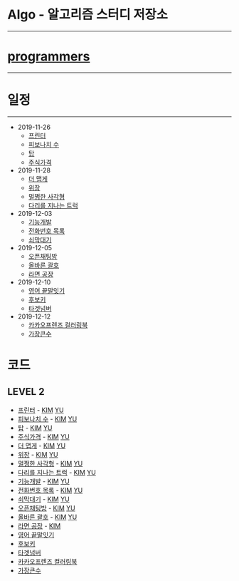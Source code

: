 # Algo - 알고리즘 스터디 저장소
------

# [programmers](https://programmers.co.kr/learn/challenges)
------

# 일정
------
* 2019-11-26
    * [프린터](https://programmers.co.kr/learn/courses/30/lessons/42587)
    * [피보나치 수](https://programmers.co.kr/learn/courses/30/lessons/12945)
    * [탑](https://programmers.co.kr/learn/courses/30/lessons/42588)
    * [주식가격](https://programmers.co.kr/learn/courses/30/lessons/42584)
* 2019-11-28
    * [더 맵게](https://programmers.co.kr/learn/courses/30/lessons/42626)
    * [위장](https://programmers.co.kr/learn/courses/30/lessons/42578)
    * [멀쩡한 사각형](https://programmers.co.kr/learn/courses/30/lessons/62048)
    * [다리를 지나는 트럭](https://programmers.co.kr/learn/courses/30/lessons/42583)
* 2019-12-03
    * [기능개발](https://programmers.co.kr/learn/courses/30/lessons/42586)
    * [전화번호 목록](https://programmers.co.kr/learn/courses/30/lessons/42577)
    * [쇠막대기](https://programmers.co.kr/learn/courses/30/lessons/42585)
* 2019-12-05
    * [오픈채팅방](https://programmers.co.kr/learn/courses/30/lessons/42888)
    * [올바른 괄호](https://programmers.co.kr/learn/courses/30/lessons/12909)
    * [라면 공장](https://programmers.co.kr/learn/courses/30/lessons/42629)
* 2019-12-10
    * [영어 끝말잇기](https://programmers.co.kr/learn/courses/30/lessons/12981)
    * [후보키](https://programmers.co.kr/learn/courses/30/lessons/42890)
    * [타겟넘버](https://programmers.co.kr/learn/courses/30/lessons/43165)
* 2019-12-12
    * [카카오프렌즈 컬러링북](https://programmers.co.kr/learn/courses/30/lessons/1829)
    * [가장큰수](https://programmers.co.kr/learn/courses/30/lessons/42746)

# 코드
## LEVEL 2

* [프린터](https://programmers.co.kr/learn/courses/30/lessons/42587) - [KIM](./src/KIM/LEVEL2/프린터/Solution2.java) [YU](./src/YU/LEVEL2/프린터/Solution.java)
* [피보나치 수](https://programmers.co.kr/learn/courses/30/lessons/12945) - [KIM](./src/KIM/LEVEL2/피보나치수/Solution.java) [YU](./src/YU/LEVEL2/피보나치수/Solution.java)
* [탑](https://programmers.co.kr/learn/courses/30/lessons/42588) - [KIM](./src/KIM/LEVEL2/탑/Solution.java) [YU](./src/YU/LEVEL2/탑/Solution.java)
* [주식가격](https://programmers.co.kr/learn/courses/30/lessons/42584) - [KIM](./src/KIM/LEVEL2/주식가격/Solution.java) [YU](./src/YU/LEVEL2/주식가격/Solution.java)
* [더 맵게](https://programmers.co.kr/learn/courses/30/lessons/42626) - [KIM](./src/KIM/LEVEL2/더맵게/Solution.java) [YU](./src/YU/LEVEL2/더맵게/Solution.java)
* [위장](https://programmers.co.kr/learn/courses/30/lessons/42578) - [KIM](./src/KIM/LEVEL2/위장/Solution.java) [YU](./src/YU/LEVEL2/위장/Solution.java)
* [멀쩡한 사각형](https://programmers.co.kr/learn/courses/30/lessons/62048) - [KIM](./src/KIM/LEVEL2/멀쩡한사각형/Solution.java) [YU](./src/YU/LEVEL2/멀쩡한사각형/Solution.java)
* [다리를 지나는 트럭](https://programmers.co.kr/learn/courses/30/lessons/42583) - [KIM](./src/KIM/LEVEL2/다리를지나는트럭/Solution2.java) [YU](./src/YU/LEVEL2/다리를지나는트럭/Solution.java)
* [기능개발](https://programmers.co.kr/learn/courses/30/lessons/42586) - [KIM](./src/KIM/LEVEL2/기능개발/Solution.java) [YU](./src/YU/LEVEL2/기능개발/Solution.java)
* [전화번호 목록](https://programmers.co.kr/learn/courses/30/lessons/42577) - [KIM](./src/KIM/LEVEL2/전화번호목록/Solution.java) [YU](./src/YU/LEVEL2/전화번호목록/Solution.java)
* [쇠막대기](https://programmers.co.kr/learn/courses/30/lessons/42585) - [KIM](./src/KIM/LEVEL2/쇠막대기/Solution.java) [YU](./src/YU/LEVEL2/쇠막대기/Solution.java)
* [오픈채팅방](https://programmers.co.kr/learn/courses/30/lessons/42888) - [KIM](./src/KIM/LEVEL2/오픈채팅방/Solution.java) [YU](./src/YU/LEVEL2/오픈채팅방/Solution.java)
* [올바른 괄호](https://programmers.co.kr/learn/courses/30/lessons/12909) - [KIM](./src/KIM/LEVEL2/올바른괄호/Solution.java) [YU](./src/YU/LEVEL2/올바른괄호/Solution.java)
* [라면 공장](https://programmers.co.kr/learn/courses/30/lessons/42629) - [KIM](./src/KIM/LEVEL2/라면공장/Solution2.java)
* [영어 끝말잇기](https://programmers.co.kr/learn/courses/30/lessons/12981)
* [후보키](https://programmers.co.kr/learn/courses/30/lessons/42890)
* [타겟넘버](https://programmers.co.kr/learn/courses/30/lessons/43165)
* [카카오프렌즈 컬러링북](https://programmers.co.kr/learn/courses/30/lessons/1829)
* [가장큰수](https://programmers.co.kr/learn/courses/30/lessons/42746)
